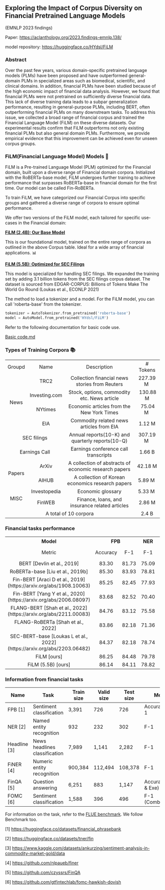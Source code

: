 ## Exploring the Impact of Corpus Diversity on Financial Pretrained Language Models
(EMNLP 2023 findings)

Paper: https://aclanthology.org/2023.findings-emnlp.138/

model repository: https://huggingface.co/HYdsl/FiLM

### Abstract
Over the past few years, various domain-specific pretrained language models (PLMs) have been proposed and have outperformed general-domain PLMs in specialized areas such as biomedical, scientific, and clinical domains. In addition, financial PLMs have been studied because of the high economic impact of financial data analysis. However, we found that financial PLMs were not pretrained on sufficiently diverse financial data. This lack of diverse training data leads to a subpar generalization performance, resulting in general-purpose PLMs, including BERT, often outperforming financial PLMs on many downstream tasks. To address this issue, we collected a broad range of financial corpus and trained the Financial Language Model (FiLM) on these diverse datasets. Our experimental results confirm that FiLM outperforms not only existing financial PLMs but also general domain PLMs. Furthermore, we provide empirical evidence that this improvement can be achieved even for unseen corpus groups.

### **FiLM**(**Fi**nancial **L**anguage **M**odel) Models 🌟
FiLM is a Pre-trained Language Model (PLM) optimized for the Financial domain, built upon a diverse range of Financial domain corpora. Initialized with the RoBERTa-base model, FiLM undergoes further training to achieve performance that surpasses RoBERTa-base in financial domain for the first time.
Our model can be called Fin-RoBERTa.

To train FiLM, we have categorized our Financial Corpus into specific groups and gathered a diverse range of corpora to ensure optimal performance.

We offer two versions of the FiLM model, each tailored for specific use-cases in the Financial domain:

[**FiLM (2.4B): Our Base Model**](https://huggingface.co/HYdsl/FiLM)

This is our foundational model, trained on the entire range of corpora as outlined in the above Corpus table. Ideal for a wide array of financial applications. 📊

[**FiLM (5.5B): Optimized for SEC Filings**](https://huggingface.co/HYdsl/FiLM-SEC)

This model is specialized for handling SEC filings. We expanded the training set by adding 3.1 billion tokens from the SEC filings corpus dataset. The dataset is sourced from EDGAR-CORPUS: Billions of Tokens Make The World Go Round (Loukas et al., ECONLP 2021)

The method to load a tokenizer and a model.
For the FiLM model, you can call 'roberta-base' from the tokenizer.
```python
tokenizer = AutoTokenizer.from_pretrained('roberta-base')
model = AutoModel.from_pretrained('HYdsl/FiLM')
```

Refer to the following documentation for basic code use.

[Basic code.md](https://github.com/deep-over/FiLM/blob/main/basic_code.md)


### Types of Training Corpora 📚
<table>
  <tr align="center">
    <td>Groupd</td>
    <td>Name</td>
    <td>Description</td>
    <td># Tokens</td>
  </tr>
  <tr align="center">
    <td align="center" rowspan="4">News</td>
    <td>TRC2</td>
    <td>Collection financial news stories from Reuters</td>
    <td> 227.39 M </td>
  </tr>
  <tr align="center">
    <td>Investing.com</td>
    <td>Stock, options, commodity etc. News article</td>
    <td> 130.88 M </td>
  </tr>
  <tr align="center">
    <td>NYtimes</td>
    <td>Economic articles from the New York Times</td>
    <td> 75.04 M </td>
  </tr>
  <tr align="center">
    <td>EIA</td>
    <td>Commodity related news articles from EIA</td>
    <td> 1.12 M </td>
  </tr>
  <tr align="center">
    <td align="center" colspan="2">SEC filings</td>
    <td>Annual reports(10-K) and quarterly reports(10-Q)</td>
    <td> 307.19 M </td>
  </tr>
  <tr align="center">
    <td align="center" colspan="2">Earnings Call</td>
    <td>Earnings conference call transcripts</td>
    <td> 1.66 B </td>
  </tr>
  <tr align="center">
    <td align="center" rowspan="2">Papers</td>
    <td>ArXiv</td>
    <td>A collection of abstracts of economic research papers</td>
    <td> 42.18 M </td>
  </tr>
  <tr align="center">
    <td>AIHUB</td>
    <td>A collection of Korean economics research papers</td>
    <td> 5.89 M </td>
  </tr>
  <tr align="center">
    <td align="center" rowspan="2">MISC</td>
    <td>Investopedia</td>
    <td>Economic glossary</td>
    <td> 5.33 M </td>
  </tr>
  <tr align="center">
    <td>FinWEB</td>
    <td>Finance, loans, and insurance related articles</td>
    <td> 2.86 M </td>
  </tr>
  <tr align="center">
    <td colspan="3" align="center"> A total of 10 corpora </td>
    <td> 2.4 B </td>
  </tr>
</table>

### Financial tasks performance
<table>
  <tr align='center'>
    <th class="tg-c3ow">Model</th>
    <th class="tg-c3ow" colspan="2">FPB</th>
    <th class="tg-c3ow">NER</th>
    <th class="tg-c3ow">Headline</th>
    <th class="tg-c3ow">FiNER</th>
    <th class="tg-c3ow" colspan="2">FinQA</th>
    <th class="tg-c3ow">FOMC</th>
  </tr>
  <tr align='center'>
    <td class="tg-c3ow">Metric</td>
    <td class="tg-c3ow">Accuracy</td>
    <td class="tg-c3ow">F-1</td>
    <td class="tg-c3ow">F-1</td>
    <td class="tg-c3ow">F-1</td>
    <td class="tg-c3ow">F-1</td>
    <td class="tg-c3ow">Prog Acc</td>
    <td class="tg-c3ow">Exe Acc</td>
    <td class="tg-c3ow">F-1</td>
  </tr>
  <tr align='center'>
    <td class="tg-c3ow">BERT [Devlin et al., 2019]</td>
    <td class="tg-c3ow">83.30</td>
    <td class="tg-c3ow">81.73</td>
    <td class="tg-c3ow">75.09</td>
    <td class="tg-c3ow">89.54</td>
    <td class="tg-c3ow">79.40</td>
    <td class="tg-c3ow">51.09</td>
    <td class="tg-c3ow">53.10</td>
    <td class="tg-c3ow">63.81</td>
  </tr>
  <tr align='center'>
    <td class="tg-c3ow">RoBERTa-base [Liu et al., 2019b]</td>
    <td class="tg-c3ow">85.30</td>
    <td class="tg-c3ow">83.93</td>
    <td class="tg-c3ow">78.81</td>
    <td class="tg-c3ow">91.29</td>
    <td class="tg-c3ow">81.58</td>
    <td class="tg-c3ow">56.76</td>
    <td class="tg-c3ow">59.11</td>
    <td class="tg-c3ow">69.16</td>
  </tr>
  <tr align='center'>
    <td class="tg-c3ow">Fin-BERT [Araci D et al., 2019](https://arxiv.org/abs/1908.10063)</td>
    <td class="tg-c3ow">85.25</td>
    <td class="tg-c3ow">82.45</td>
    <td class="tg-c3ow">77.93</td>
    <td class="tg-c3ow">90.48</td>
    <td class="tg-c3ow">81.49</td>
    <td class="tg-c3ow">47.86</td>
    <td class="tg-c3ow">50.04</td>
    <td class="tg-c3ow">64.50</td>
  </tr>
  <tr align='center'>
    <td class="tg-c3ow">Fin-BERT [Yang Y et al., 2020](https://arxiv.org/abs/2006.08097)</td>
    <td class="tg-c3ow">83.68</td>
    <td class="tg-c3ow">82.52</td>
    <td class="tg-c3ow">70.40</td>
    <td class="tg-c3ow">90.83</td>
    <td class="tg-c3ow">81.08</td>
    <td class="tg-c3ow">38.79</td>
    <td class="tg-c3ow">40.54</td>
    <td class="tg-c3ow">64.30</td>
  </tr>
  <tr align='center'>
    <td class="tg-c3ow">FLANG-BERT [Shah et al., 2022](https://arxiv.org/abs/2211.00083)</td>
    <td class="tg-c3ow">84.76</td>
    <td class="tg-c3ow">83.12</td>
    <td class="tg-c3ow">75.58</td>
    <td class="tg-c3ow">91.06</td>
    <td class="tg-c3ow">81.53</td>
    <td class="tg-c3ow">49.17</td>
    <td class="tg-c3ow">51.44</td>
    <td class="tg-c3ow">64.93</td>
  </tr>
  <tr align='center'>
    <td class="tg-c3ow">FLANG-RoBERTa [Shah et al., 2022]</td>
    <td class="tg-c3ow">83.86</td>
    <td class="tg-c3ow">82.18</td>
    <td class="tg-c3ow">71.36</td>
    <td class="tg-c3ow">90.46</td>
    <td class="tg-c3ow">80.78</td>
    <td class="tg-c3ow">30.69</td>
    <td class="tg-c3ow">32.17</td>
    <td class="tg-c3ow">68.02</td>
  </tr>
  <tr align='center'>
    <td class="tg-c3ow">SEC-BERT-base [Loukas L et al., 2022](https://arxiv.org/abs/2203.06482)</td>
    <td class="tg-c3ow">84.37</td>
    <td class="tg-c3ow">82.18</td>
    <td class="tg-c3ow">78.74</td>
    <td class="tg-c3ow">90.52</td>
    <td class="tg-c3ow">82.35</td>
    <td class="tg-c3ow">53.18</td>
    <td class="tg-c3ow">55.45</td>
    <td class="tg-c3ow">65.06</td>
  </tr>
  <tr align='center'>
    <td class="tg-c3ow">FiLM [ours]</td>
    <td class="tg-c3ow">86.25</td>
    <td class="tg-c3ow">84.48</td>
    <td class="tg-c3ow">79.78</td>
    <td class="tg-c3ow">91.79</td>
    <td class="tg-c3ow">82.02</td>
    <td class="tg-c3ow">58.85</td>
    <td class="tg-c3ow">61.38</td>
    <td class="tg-c3ow">69.60</td>
  </tr>
  <tr align='center'>
    <td class="tg-c3ow">FiLM (5.5B) [ours]</td>
    <td class="tg-c3ow">86.14</td>
    <td class="tg-c3ow">84.11</td>
    <td class="tg-c3ow">78.82</td>
    <td class="tg-c3ow">91.74</td>
    <td class="tg-c3ow">82.39</td>
    <td class="tg-c3ow">59.37</td>
    <td class="tg-c3ow">61.64</td>
    <td class="tg-c3ow">69.16</td>
  </tr>
</table>

### Information from financial tasks
<table class="tg">
<thead>
  <tr>
    <th class="tg-uzvj">Name</th>
    <th class="tg-uzvj">Task</th>
    <th class="tg-uzvj">Train size</th>
    <th class="tg-uzvj">Valid size</th>
    <th class="tg-uzvj">Test size</th>
    <th class="tg-uzvj">Metric</th>
  </tr>
</thead>
<tbody>
  <tr>
    <td class="tg-uzvj">FPB [1]</td>
    <td class="tg-9wq8">Sentiment classification</td>
    <td class="tg-yz93">3,391 </td>
    <td class="tg-yz93">726 </td>
    <td class="tg-yz93">726</td>
    <td class="tg-9wq8">Accuracy &amp; F-1</td>
  </tr>
  <tr>
    <td class="tg-uzvj">NER [2]</td>
    <td class="tg-9wq8">Named entity recognition</td>
    <td class="tg-yz93">932</td>
    <td class="tg-yz93">232</td>
    <td class="tg-yz93">302</td>
    <td class="tg-9wq8">F-1</td>
  </tr>
  <tr>
    <td class="tg-uzvj">Headline [3]</td>
    <td class="tg-9wq8">News headlines classification</td>
    <td class="tg-yz93">7,989</td>
    <td class="tg-yz93">1,141</td>
    <td class="tg-yz93">2,282</td>
    <td class="tg-9wq8">F-1</td>
  </tr>
  <tr>
    <td class="tg-uzvj">FiNER [4]</td>
    <td class="tg-9wq8">Numeric entity recognition</td>
    <td class="tg-yz93">900,384</td>
    <td class="tg-yz93">112,494</td>
    <td class="tg-yz93">108,378</td>
    <td class="tg-9wq8">F-1</td>
  </tr>
  <tr>
    <td class="tg-uzvj">FinQA [5]</td>
    <td class="tg-9wq8">Question answering</td>
    <td class="tg-yz93">6,251</td>
    <td class="tg-yz93">883</td>
    <td class="tg-yz93">1,147</td>
    <td class="tg-9wq8">Accuracy(Prog &amp; Exe)</td>
  </tr>
  <tr>
    <td class="tg-uzvj">FOMC [6]</td>
    <td class="tg-9wq8">Sentiment classification</td>
    <td class="tg-yz93">1,588</td>
    <td class="tg-yz93">396</td>
    <td class="tg-yz93">496</td>
    <td class="tg-9wq8">F-1 (Combined-S)</td>
  </tr>
</tbody>
</table>

For information on the task, refer to the [FLUE benchmark](https://github.com/SALT-NLP/FLANG). We follow Benchmark too.

[1] https://huggingface.co/datasets/financial_phrasebank

[2] https://huggingface.co/datasets/tner/fin

[3] https://www.kaggle.com/datasets/ankurzing/sentiment-analysis-in-commodity-market-gold/data

[4] https://github.com/nlpaueb/finer

[5] https://github.com/czyssrs/FinQA

[6] https://github.com/gtfintechlab/fomc-hawkish-dovish
